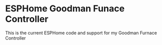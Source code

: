 # ESPHome Goodman Funace Controller
 This is the current ESPHome code and support for my Goodman Furnace Controller

